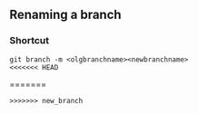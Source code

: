 ## Renaming a branch
### Shortcut
```
git branch -m <olgbranchname><newbranchname>
<<<<<<< HEAD
```
=======
```
>>>>>>> new_branch
